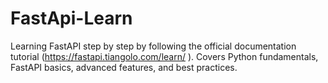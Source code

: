 # FastApi-Learn
Learning FastAPI step by step by following the official documentation tutorial (https://fastapi.tiangolo.com/learn/ ). Covers Python fundamentals, FastAPI basics, advanced features, and best practices.
